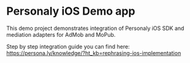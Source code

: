 # Personaly iOS Demo app

This demo project demonstrates integration of Personaly iOS SDK and mediation adapters for AdMob and MoPub.

Step by step integration guide you can find here: https://persona.ly/knowledge/?ht_kb=rephrasing-ios-implementation
